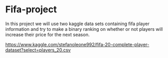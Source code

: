 # Fifa-project

In this project we will use two kaggle data sets containing fifa player information and try to make a binary ranking on whether or not players will increase their price for the next season.

https://www.kaggle.com/stefanoleone992/fifa-20-complete-player-dataset?select=players_20.csv
